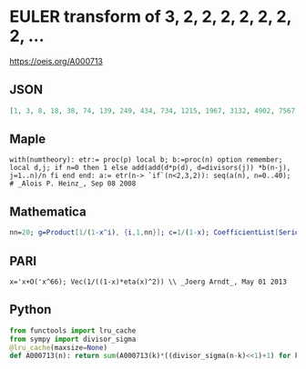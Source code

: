 # EULER transform of 3, 2, 2, 2, 2, 2, 2, 2, \.\.\.
https://oeis.org/A000713
## JSON
```JSON
[1, 3, 8, 18, 38, 74, 139, 249, 434, 734, 1215, 1967, 3132, 4902, 7567, 11523, 17345, 25815, 38045, 55535, 80377, 115379, 164389, 232539, 326774, 456286, 633373, 874213, 1200228, 1639418, 2228546, 3015360, 4062065, 5448995, 7280060, 9688718, 12846507, 16972577]
```
## Maple
```Maple
with(numtheory): etr:= proc(p) local b; b:=proc(n) option remember; local d,j; if n=0 then 1 else add(add(d*p(d), d=divisors(j)) *b(n-j), j=1..n)/n fi end end: a:= etr(n-> `if`(n<2,3,2)): seq(a(n), n=0..40); # _Alois P. Heinz_, Sep 08 2008
```
## Mathematica
```Mathematica
nn=20; g=Product[1/(1-x^i), {i,1,nn}]; c=1/(1-x); CoefficientList[Series[g^2/(1-x), {x,0,nn}], x] (* _Geoffrey Critzer_, Apr 19 2012 *)
```
## PARI
```PARI
x='x+O('x^66); Vec(1/((1-x)*eta(x)^2)) \\ _Joerg Arndt_, May 01 2013
```
## Python
```Python
from functools import lru_cache
from sympy import divisor_sigma
@lru_cache(maxsize=None)
def A000713(n): return sum(A000713(k)*((divisor_sigma(n-k)<<1)+1) for k in range(n))//n if n else 1 # _Chai Wah Wu_, Sep 25 2023
```
